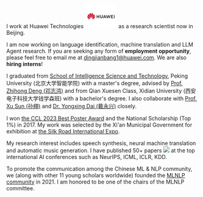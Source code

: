 I work at Huawei Technologies <img src='./images/huawei.jpg' style='width: 6em;'> as a research scientist now in Beijing. 

I am now working on language identification, machine translation and LLM Agent research. If you are seeking any form of **employment opportunity**, please feel free to email me at [dingjianbang1@huawei.com](mailto:dingjianbang1@huawei.com). We are also **hiring interns**!

I graduated from [School of Intelligence Science and Technology](https://sai.pku.edu.cn/index.htm), Peking University (北京大学智能学院) with a master's degree, advised by [Prof. Zhihong Deng (邓志鸿)](https://sai.pku.edu.cn/szdw/zzjs/dzh.htm) and from Qian Xuesen Class, Xidian University (西安电子科技大学钱学森班) with a bachelor's degree. I also collaborate with [Prof. Xu Sun (孙栩)](https://cs.pku.edu.cn/info/1078/1673.htm) and [Dr. Yongxing Dai (戴永兴)](https://sikastar.github.io/) closely. 

I won [the CCL 2023 Best Poster Award](http://cips-cl.org/?p=87826) and the National Scholarship (Top 1%) in 2017. My work was selected by the Xi'an Municipal Government for exhibition at [the Silk Road International Expo](https://www.beidouunion.com/kjzy/news_349.html).

My research interest includes speech synthesis, neural machine translation and automatic music generation. I have published 50+ papers <a href='https://scholar.google.com/citations?user=4FA6C0AAAAAJ'><img src="https://img.shields.io/endpoint?logo=Google%20Scholar&url=https%3A%2F%2Fcdn.jsdelivr.net%2Fgh%2FRayeRen%2Frayeren.github.io@google-scholar-stats%2Fgs_data_shieldsio.json&labelColor=f6f6f6&color=9cf&style=flat&label=citations"></a> at the top international AI conferences such as NeurIPS, ICML, ICLR, KDD. 

To promote the communication among the Chinese ML & NLP community, we (along with other 11 young scholars worldwide) founded the [MLNLP community](https://space.bilibili.com/168887299) in 2021. I am honored to be one of the chairs of the MLNLP committee.
